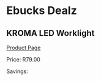 
# Ebucks Dealz
## KROMA LED Worklight
[Product Page](https://www.ebucks.com/web/shop/productSelected.do?prodId=1082148844&catId=994900921)

Price: R79.00

Savings: 


	